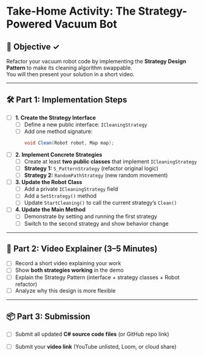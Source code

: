 #  Take-Home Activity: The Strategy-Powered Vacuum Bot

## 🎯 Objective ✓
Refactor your vacuum robot code by implementing the **Strategy Design Pattern** to make its cleaning algorithm swappable.  
You will then present your solution in a short video.

---

## 🛠️ Part 1: Implementation Steps

- [ ] **1. Create the Strategy Interface**
  - [ ] Define a new public interface: `ICleaningStrategy`
  - [ ] Add one method signature:
    ```csharp
    void Clean(Robot robot, Map map);
    ```

- [ ] **2. Implement Concrete Strategies**
  - [ ] Create at least **two public classes** that implement `ICleaningStrategy`
  - [ ] **Strategy 1:** `S_PatternStrategy` (refactor original logic)
  - [ ] **Strategy 2:** `RandomPathStrategy` (new random movement)

- [ ] **3. Update the Robot Class**
  - [ ] Add a private `ICleaningStrategy` field
  - [ ] Add a `SetStrategy()` method
  - [ ] Update `StartCleaning()` to call the current strategy’s `Clean()`

- [ ] **4. Update the Main Method**
  - [ ] Demonstrate by setting and running the first strategy
  - [ ] Switch to the second strategy and show behavior change

---

## 🎥 Part 2: Video Explainer (3–5 Minutes)

- [ ] Record a short video explaining your work  
- [ ] Show **both strategies working** in the demo  
- [ ] Explain the Strategy Pattern (interface + strategy classes + Robot refactor)  
- [ ] Analyze why this design is more flexible  

---

## 📦 Part 3: Submission

- [ ] Submit all updated **C# source code files** (or GitHub repo link)  
- [ ] Submit your **video link** (YouTube unlisted, Loom, or cloud share)  

